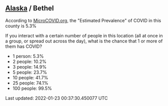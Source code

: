 
## [Alaska](/united-states/alaska) / Bethel

According to [MicroCOVID.org](http://microcovid.org),
the "Estimated Prevalence" of COVID in this county is 5.3%

If you interact with a certain number of people in this location
(all at once in a group, or spread out across the day), what is the chance that
1 or more of them has COVID?

- 1 person: 5.3%
- 2 people: 10.2%
- 3 people: 14.9%
- 5 people: 23.7%
- 10 people: 41.7%
- 25 people: 74.1%
- 100 people: 99.5%

Last updated: 2022-01-23 00:37:30.450077 UTC
